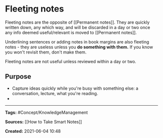 
# Fleeting notes
Fleeting notes are the opposite of [[Permanent notes]].
They are quickly written down, any which way, and will be discarded in a day or two once any info deemed useful/relevant is moved to [[Permanent notes]].

Underlining sentences or adding notes in book margins are also fleeting notes - they are useless unless you **do something with them.** If you know you won't revisit them, don't make them.

Fleeting notes are not useful unless reviewed within a day or two. 

## Purpose
- Capture ideas quickly while you're busy with something else: a conversation, lecture, what you're reading. 
-


---
**Tags:** #Concept/KnowledgeManagement 

**Sources:** [[How to Take Smart Notes]]

**Created:** 2021-06-04  10:48